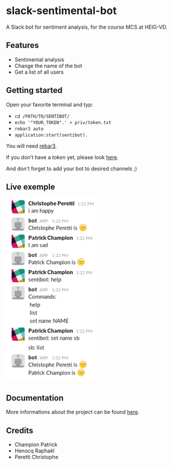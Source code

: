 # slack-sentimental-bot
A Slack bot for sentiment analysis, for the course MCS at HEIG-VD.

## Features
- Sentimental analysis
- Change the name of the bot
- Get a list of all users

## Getting started
Open your favorite terminal and typ:
- `cd /PATH/TO/SENTIBOT/`
- `echo '"YOUR_TOKEN".' > priv/token.txt`
- `rebar3 auto`
- `application:start(sentibot).`

You will need [rebar3](https://www.rebar3.org/v3/docs).

If you don't have a _token_ yet, please look [here](https://api.slack.com/bot-users).

And don't forget to add your bot to desired channels ;)

## Live exemple
![live exemple](res/live-exemple.png)

## Documentation
More informations about the project can be found [here](DOC.md).

## Credits
- Champion Patrick
- Henocq Raphaël
- Peretti Christophe
